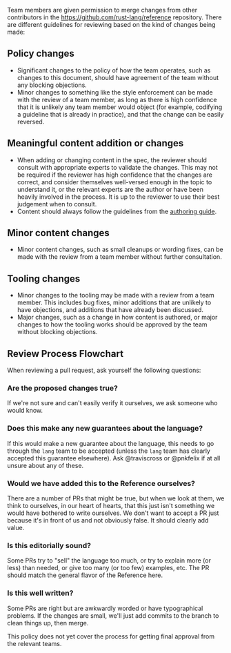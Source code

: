 Team members are given permission to merge changes from other contributors in the <https://github.com/rust-lang/reference> repository. There are different guidelines for reviewing based on the kind of changes being made:

## Policy changes

- Significant changes to the policy of how the team operates, such as changes to this document, should have agreement of the team without any blocking objections.
- Minor changes to something like the style enforcement can be made with the review of a team member, as long as there is high confidence that it is unlikely any team member would object (for example, codifying a guideline that is already in practice), and that the change can be easily reversed.

## Meaningful content addition or changes

- When adding or changing content in the spec, the reviewer should consult with appropriate experts to validate the changes. This may not be required if the reviewer has high confidence that the changes are correct, and consider themselves well-versed enough in the topic to understand it, or the relevant experts are the author or have been heavily involved in the process. It is up to the reviewer to use their best judgement when to consult.
- Content should always follow the guidelines from the [authoring guide].

## Minor content changes
- Minor content changes, such as small cleanups or wording fixes, can be made with the review from a team member without further consultation.

## Tooling changes
- Minor changes to the tooling may be made with a review from a team member. This includes bug fixes, minor additions that are unlikely to have objections, and additions that have already been discussed.
- Major changes, such as a change in how content is authored, or major changes to how the tooling works should be approved by the team without blocking objections.

## Review Process Flowchart

When reviewing a pull request, ask yourself the following questions:

### Are the proposed changes true?

If we're not sure and can't easily verify it ourselves, we ask someone who would know.

### Does this make any new guarantees about the language?

If this would make a new guarantee about the language, this needs to go through the `lang` team to be accepted (unless the `lang` team has clearly accepted this guarantee elsewhere). Ask @traviscross or @pnkfelix if at all unsure about any of these.

### Would we have added this to the Reference ourselves?

There are a number of PRs that might be true, but when we look at them, we think to ourselves, in our heart of hearts, that this just isn't something we would have bothered to write ourselves. We don't want to accept a PR just because it's in front of us and not obviously false. It should clearly add value.

### Is this editorially sound?

Some PRs try to "sell" the language too much, or try to explain more (or less) than needed, or give too many (or too few) examples, etc. The PR should match the general flavor of the Reference here.

### Is this well written? 

Some PRs are right but are awkwardly worded or have typographical problems. If the changes are small, we'll just add commits to the branch to clean things up, then merge.

<!-- TODO -->
This policy does not yet cover the process for getting final approval from the relevant teams.

[authoring guide]: authoring.md